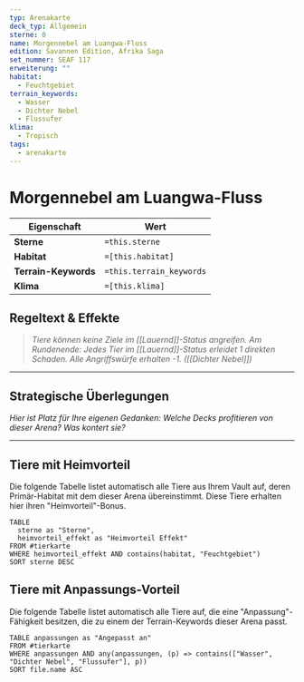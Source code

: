 ```yaml
---
typ: Arenakarte
deck_typ: Allgemein
sterne: 0
name: Morgennebel am Luangwa-Fluss
edition: Savannen Edition, Afrika Saga
set_nummer: SEAF 117
erweiterung: ""
habitat:
  - Feuchtgebiet
terrain_keywords:
  - Wasser
  - Dichter Nebel
  - Flussufer
klima:
  - Tropisch
tags:
  - arenakarte
---
```


# Morgennebel am Luangwa-Fluss

| Eigenschaft | Wert |
|---|---|
| **Sterne** | `=this.sterne` |
| **Habitat** | `=[this.habitat]` |
| **Terrain-Keywords** | `=this.terrain_keywords` |
| **Klima** | `=[this.klima]` |

## Regeltext & Effekte

> *Tiere können keine Ziele im [[Lauernd]]-Status angreifen. Am Rundenende: Jedes Tier im [[Lauernd]]-Status erleidet 1 direkten Schaden. Alle Angriffswürfe erhalten -1. ([[Dichter Nebel]])*

---
## Strategische Überlegungen

*Hier ist Platz für Ihre eigenen Gedanken: Welche Decks profitieren von dieser Arena? Was kontert sie?*

---
## Tiere mit Heimvorteil

Die folgende Tabelle listet automatisch alle Tiere aus Ihrem Vault auf, deren Primär-Habitat mit dem dieser Arena übereinstimmt. Diese Tiere erhalten hier ihren "Heimvorteil"-Bonus.

```dataview
TABLE
  sterne as "Sterne",
  heimvorteil_effekt as "Heimvorteil Effekt"
FROM #tierkarte
WHERE heimvorteil_effekt AND contains(habitat, "Feuchtgebiet")
SORT sterne DESC
```

## Tiere mit Anpassungs-Vorteil

Die folgende Tabelle listet automatisch alle Tiere auf, die eine "Anpassung"-Fähigkeit besitzen, die zu einem der Terrain-Keywords dieser Arena passt.

``` dataview
TABLE anpassungen as "Angepasst an"
FROM #tierkarte
WHERE anpassungen AND any(anpassungen, (p) => contains(["Wasser", "Dichter Nebel", "Flussufer"], p))
SORT file.name ASC
